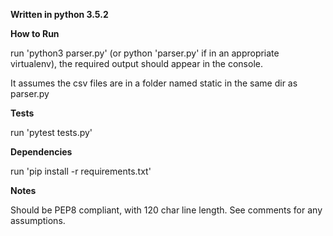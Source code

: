 **Written in python 3.5.2**

**How to Run**

run 'python3 parser.py' (or python 'parser.py' if in an appropriate virtualenv), the required output should appear in the console.

It assumes the csv files are in a folder named static in the same dir as parser.py

**Tests**

run 'pytest tests.py'

**Dependencies**

run 'pip install -r requirements.txt'

**Notes**

Should be PEP8 compliant, with 120 char line length.
See comments for any assumptions.